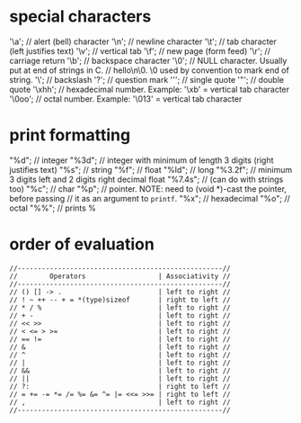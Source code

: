 # special characters
'\a'; // alert (bell) character
'\n'; // newline character
'\t'; // tab character (left justifies text)
'\v'; // vertical tab
'\f'; // new page (form feed)
'\r'; // carriage return
'\b'; // backspace character
'\0'; // NULL character. Usually put at end of strings in C.
//   hello\n\0. \0 used by convention to mark end of string.
'\\'; // backslash
'\?'; // question mark
'\''; // single quote
'\"'; // double quote
'\xhh'; // hexadecimal number. Example: '\xb' = vertical tab character
'\0oo'; // octal number. Example: '\013' = vertical tab character

# print formatting
"%d";    // integer
"%3d";   // integer with minimum of length 3 digits (right justifies text)
"%s";    // string
"%f";    // float
"%ld";   // long
"%3.2f"; // minimum 3 digits left and 2 digits right decimal float
"%7.4s"; // (can do with strings too)
"%c";    // char
"%p";    // pointer. NOTE: need to (void *)-cast the pointer, before passing
         //                it as an argument to `printf`.
"%x";    // hexadecimal
"%o";    // octal
"%%";    // prints %

# order of evaluation

    //---------------------------------------------------//
    //        Operators                  | Associativity //
    //---------------------------------------------------//
    // () [] -> .                        | left to right //
    // ! ~ ++ -- + = *(type)sizeof       | right to left //
    // * / %                             | left to right //
    // + -                               | left to right //
    // << >>                             | left to right //
    // < <= > >=                         | left to right //
    // == !=                             | left to right //
    // &                                 | left to right //
    // ^                                 | left to right //
    // |                                 | left to right //
    // &&                                | left to right //
    // ||                                | left to right //
    // ?:                                | right to left //
    // = += -= *= /= %= &= ^= |= <<= >>= | right to left //
    // ,                                 | left to right //
    //---------------------------------------------------//



